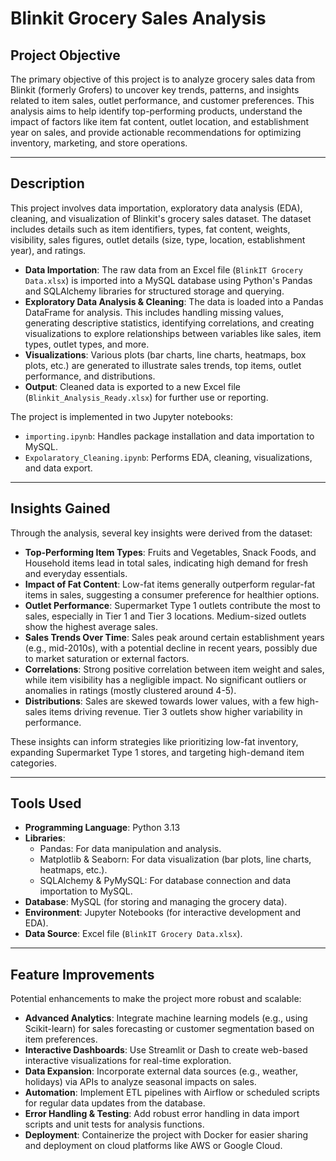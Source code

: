 # Blinkit Grocery Sales Analysis

## Project Objective
The primary objective of this project is to analyze grocery sales data from Blinkit (formerly Grofers) to uncover key trends, patterns, and insights related to item sales, outlet performance, and customer preferences. This analysis aims to help identify top-performing products, understand the impact of factors like item fat content, outlet location, and establishment year on sales, and provide actionable recommendations for optimizing inventory, marketing, and store operations.

---

## Description
This project involves data importation, exploratory data analysis (EDA), cleaning, and visualization of Blinkit's grocery sales dataset. The dataset includes details such as item identifiers, types, fat content, weights, visibility, sales figures, outlet details (size, type, location, establishment year), and ratings.

- **Data Importation**: The raw data from an Excel file (`BlinkIT Grocery Data.xlsx`) is imported into a MySQL database using Python's Pandas and SQLAlchemy libraries for structured storage and querying.  
- **Exploratory Data Analysis & Cleaning**: The data is loaded into a Pandas DataFrame for analysis. This includes handling missing values, generating descriptive statistics, identifying correlations, and creating visualizations to explore relationships between variables like sales, item types, outlet types, and more.  
- **Visualizations**: Various plots (bar charts, line charts, heatmaps, box plots, etc.) are generated to illustrate sales trends, top items, outlet performance, and distributions.  
- **Output**: Cleaned data is exported to a new Excel file (`Blinkit_Analysis_Ready.xlsx`) for further use or reporting.  

The project is implemented in two Jupyter notebooks:
- `importing.ipynb`: Handles package installation and data importation to MySQL.  
- `Expolaratory_Cleaning.ipynb`: Performs EDA, cleaning, visualizations, and data export.  

---

## Insights Gained
Through the analysis, several key insights were derived from the dataset:

- **Top-Performing Item Types**: Fruits and Vegetables, Snack Foods, and Household items lead in total sales, indicating high demand for fresh and everyday essentials.  
- **Impact of Fat Content**: Low-fat items generally outperform regular-fat items in sales, suggesting a consumer preference for healthier options.  
- **Outlet Performance**: Supermarket Type 1 outlets contribute the most to sales, especially in Tier 1 and Tier 3 locations. Medium-sized outlets show the highest average sales.  
- **Sales Trends Over Time**: Sales peak around certain establishment years (e.g., mid-2010s), with a potential decline in recent years, possibly due to market saturation or external factors.  
- **Correlations**: Strong positive correlation between item weight and sales, while item visibility has a negligible impact. No significant outliers or anomalies in ratings (mostly clustered around 4-5).  
- **Distributions**: Sales are skewed towards lower values, with a few high-sales items driving revenue. Tier 3 outlets show higher variability in performance.  

These insights can inform strategies like prioritizing low-fat inventory, expanding Supermarket Type 1 stores, and targeting high-demand item categories.

---

## Tools Used
- **Programming Language**: Python 3.13  
- **Libraries**:  
  - Pandas: For data manipulation and analysis.  
  - Matplotlib & Seaborn: For data visualization (bar plots, line charts, heatmaps, etc.).  
  - SQLAlchemy & PyMySQL: For database connection and data importation to MySQL.  
- **Database**: MySQL (for storing and managing the grocery data).  
- **Environment**: Jupyter Notebooks (for interactive development and EDA).  
- **Data Source**: Excel file (`BlinkIT Grocery Data.xlsx`).  

---

## Feature Improvements
Potential enhancements to make the project more robust and scalable:

- **Advanced Analytics**: Integrate machine learning models (e.g., using Scikit-learn) for sales forecasting or customer segmentation based on item preferences.  
- **Interactive Dashboards**: Use Streamlit or Dash to create web-based interactive visualizations for real-time exploration.  
- **Data Expansion**: Incorporate external data sources (e.g., weather, holidays) via APIs to analyze seasonal impacts on sales.  
- **Automation**: Implement ETL pipelines with Airflow or scheduled scripts for regular data updates from the database.  
- **Error Handling & Testing**: Add robust error handling in data import scripts and unit tests for analysis functions.  
- **Deployment**: Containerize the project with Docker for easier sharing and deployment on cloud platforms like AWS or Google Cloud.  
